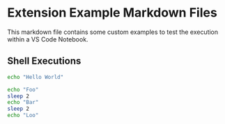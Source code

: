 # Extension Example Markdown Files

This markdown file contains some custom examples to test the execution within a VS Code Notebook.

## Shell Executions

```sh
echo "Hello World"
```

```sh
echo "Foo"
sleep 2
echo "Bar"
sleep 2
echo "Loo"
```
